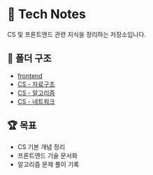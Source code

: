 # 📘 Tech Notes
CS 및 프론트엔드 관련 지식을 정리하는 저장소입니다.

## 📂 폴더 구조
- [frontend](./tech-notes/frontend)
- [CS - 자료구조](./tech-notes/CS/자료구조)
- [CS - 알고리즘](./tech-notes/CS/알고리즘)
- [CS - 네트워크](./tech-notes/CS/네트워크)

## 🏆 목표
- CS 기본 개념 정리
- 프론트엔드 기술 문서화
- 알고리즘 문제 풀이 기록
